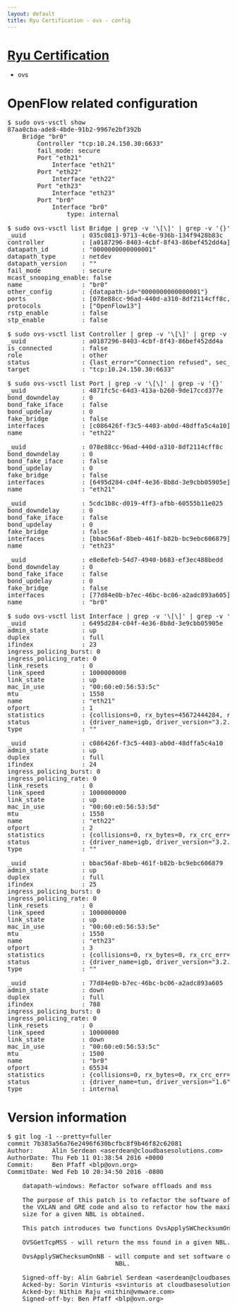 ```yaml
---
layout: default
title: Ryu Certification - ovs - config
---
```

# [Ryu Certification](http://osrg.github.io/ryu/certification.html)
* ovs 

# OpenFlow related configuration
<pre>
$ sudo ovs-vsctl show
87aa0cba-ade8-4bde-91b2-9967e2bf392b
    Bridge "br0"
        Controller "tcp:10.24.150.30:6633"
        fail_mode: secure
        Port "eth21"
            Interface "eth21"
        Port "eth22"
            Interface "eth22"
        Port "eth23"
            Interface "eth23"
        Port "br0"
            Interface "br0"
                type: internal

$ sudo ovs-vsctl list Bridge | grep -v '\[\]' | grep -v '{}'
_uuid               : 035c0813-9713-4c6e-936b-134f9428b83c
controller          : [a0187296-8403-4cbf-8f43-86bef452dd4a]
datapath_id         : "0000000000000001"
datapath_type       : netdev
datapath_version    : "<built-in>"
fail_mode           : secure
mcast_snooping_enable: false
name                : "br0"
other_config        : {datapath-id="0000000000000001"}
ports               : [078e88cc-96ad-440d-a310-8df2114cff8c, 4871fc5c-64d3-413a-b260-9de17ccd377e, 5cdc1b8c-d019-4ff3-afbb-60555b11e025, e8e8efeb-54d7-4940-b683-ef3ec488bedd]
protocols           : ["OpenFlow13"]
rstp_enable         : false
stp_enable          : false

$ sudo ovs-vsctl list Controller | grep -v '\[\]' | grep -v '{}'
_uuid               : a0187296-8403-4cbf-8f43-86bef452dd4a
is_connected        : false
role                : other
status              : {last_error="Connection refused", sec_since_connect="667", sec_since_disconnect="3", state=BACKOFF}
target              : "tcp:10.24.150.30:6633"

$ sudo ovs-vsctl list Port | grep -v '\[\]' | grep -v '{}'
_uuid               : 4871fc5c-64d3-413a-b260-9de17ccd377e
bond_downdelay      : 0
bond_fake_iface     : false
bond_updelay        : 0
fake_bridge         : false
interfaces          : [c086426f-f3c5-4403-ab0d-48dffa5c4a10]
name                : "eth22"

_uuid               : 078e88cc-96ad-440d-a310-8df2114cff8c
bond_downdelay      : 0
bond_fake_iface     : false
bond_updelay        : 0
fake_bridge         : false
interfaces          : [6495d284-c04f-4e36-8b8d-3e9cbb05905e]
name                : "eth21"

_uuid               : 5cdc1b8c-d019-4ff3-afbb-60555b11e025
bond_downdelay      : 0
bond_fake_iface     : false
bond_updelay        : 0
fake_bridge         : false
interfaces          : [bbac56af-8beb-461f-b82b-bc9ebc606879]
name                : "eth23"

_uuid               : e8e8efeb-54d7-4940-b683-ef3ec488bedd
bond_downdelay      : 0
bond_fake_iface     : false
bond_updelay        : 0
fake_bridge         : false
interfaces          : [77d84e0b-b7ec-46bc-bc06-a2adc893a605]
name                : "br0"

$ sudo ovs-vsctl list Interface | grep -v '\[\]' | grep -v '{}'
_uuid               : 6495d284-c04f-4e36-8b8d-3e9cbb05905e
admin_state         : up
duplex              : full
ifindex             : 23
ingress_policing_burst: 0
ingress_policing_rate: 0
link_resets         : 0
link_speed          : 1000000000
link_state          : up
mac_in_use          : "00:60:e0:56:53:5c"
mtu                 : 1550
name                : "eth21"
ofport              : 1
statistics          : {collisions=0, rx_bytes=45672444284, rx_crc_err=0, rx_dropped=0, rx_errors=0, rx_frame_err=0, rx_over_err=0, rx_packets=30516434, tx_bytes=0, tx_dropped=0, tx_errors=0, tx_packets=0}
status              : {driver_name=igb, driver_version="3.2.10-k", firmware_version="2.10-9"}
type                : ""

_uuid               : c086426f-f3c5-4403-ab0d-48dffa5c4a10
admin_state         : up
duplex              : full
ifindex             : 24
ingress_policing_burst: 0
ingress_policing_rate: 0
link_resets         : 0
link_speed          : 1000000000
link_state          : up
mac_in_use          : "00:60:e0:56:53:5d"
mtu                 : 1550
name                : "eth22"
ofport              : 2
statistics          : {collisions=0, rx_bytes=0, rx_crc_err=0, rx_dropped=0, rx_errors=0, rx_frame_err=0, rx_over_err=0, rx_packets=0, tx_bytes=30751887546, tx_dropped=0, tx_errors=0, tx_packets=20532456}
status              : {driver_name=igb, driver_version="3.2.10-k", firmware_version="2.10-9"}
type                : ""

_uuid               : bbac56af-8beb-461f-b82b-bc9ebc606879
admin_state         : up
duplex              : full
ifindex             : 25
ingress_policing_burst: 0
ingress_policing_rate: 0
link_resets         : 0
link_speed          : 1000000000
link_state          : up
mac_in_use          : "00:60:e0:56:53:5e"
mtu                 : 1550
name                : "eth23"
ofport              : 3
statistics          : {collisions=0, rx_bytes=0, rx_crc_err=0, rx_dropped=0, rx_errors=0, rx_frame_err=0, rx_over_err=0, rx_packets=0, tx_bytes=8924755500, tx_dropped=0, tx_errors=0, tx_packets=5949837}
status              : {driver_name=igb, driver_version="3.2.10-k", firmware_version="2.10-9"}
type                : ""

_uuid               : 77d84e0b-b7ec-46bc-bc06-a2adc893a605
admin_state         : down
duplex              : full
ifindex             : 788
ingress_policing_burst: 0
ingress_policing_rate: 0
link_resets         : 0
link_speed          : 10000000
link_state          : down
mac_in_use          : "00:60:e0:56:53:5c"
mtu                 : 1500
name                : "br0"
ofport              : 65534
statistics          : {collisions=0, rx_bytes=0, rx_crc_err=0, rx_dropped=0, rx_errors=0, rx_frame_err=0, rx_over_err=0, rx_packets=0, tx_bytes=0, tx_dropped=0, tx_errors=0, tx_packets=0}
status              : {driver_name=tun, driver_version="1.6", firmware_version="N/A"}
type                : internal
</pre>

# Version information
<pre>
$ git log -1 --pretty=fuller
commit 7b383a56a76e2496f630bcfbc8f9b46f82c62081
Author:     Alin Serdean &lt;aserdean@cloudbasesolutions.com&gt;
AuthorDate: Thu Feb 11 01:38:54 2016 +0000
Commit:     Ben Pfaff &lt;blp@ovn.org&gt;
CommitDate: Wed Feb 10 20:34:50 2016 -0800

    datapath-windows: Refactor sofware offloads and mss
    
    The purpose of this patch is to refactor the software offloads found in
    the VXLAN and GRE code and also to refactor how the maximmum segment
    size for a given NBL is obtained.
    
    This patch introduces two functions OvsApplySWChecksumOnNB and OVSGetTcpMSS.
    
    OVSGetTcpMSS - will return the mss found in a given NBL.
    
    OvsApplySWChecksumOnNB - will compute and set software offloads for a given
                             NBL.
    
    Signed-off-by: Alin Gabriel Serdean &lt;aserdean@cloudbasesolutions.com&gt;
    Acked-by: Sorin Vinturis &lt;svinturis at cloudbasesolutions.com&gt;
    Acked-by: Nithin Raju &lt;nithin@vmware.com&gt;
    Signed-off-by: Ben Pfaff &lt;blp@ovn.org&gt;
</pre>
